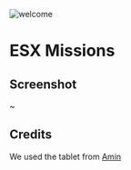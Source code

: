 ![welcome](https://www.dutch-players.nl/wp-content/uploads/2020/06/dutchplayers_welcome-1024x64.png)
# ESX Missions

## Screenshot
~[](https://cdn.discordapp.com/attachments/744573770097754253/748979930158858280/20200828205818_1.jpg)

## Credits
We used the tablet from [Amin](https://github.com/AminYabut/tabby)
